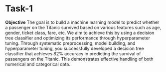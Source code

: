 # Task-1
**Objective**
The goal is to build a machine learning model to predict whether a passenger on the Titanic survived based on various features such as age, gender, ticket class, fare, etc. We aim to achieve this by using a decision tree classifier and optimizing its performance through hyperparameter tuning.
Through systematic preprocessing, model building, and hyperparameter tuning, you successfully developed a decision tree classifier that achieves 82% accuracy in predicting the survival of passengers on the Titanic. This demonstrates effective handling of both numerical and categorical data.
